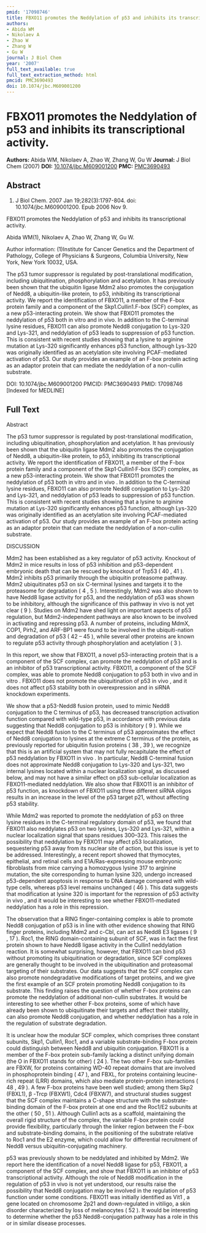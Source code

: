 ```yaml
---
pmid: '17098746'
title: FBXO11 promotes the Neddylation of p53 and inhibits its transcriptional activity.
authors:
- Abida WM
- Nikolaev A
- Zhao W
- Zhang W
- Gu W
journal: J Biol Chem
year: '2007'
full_text_available: true
full_text_extraction_method: html
pmcid: PMC3690493
doi: 10.1074/jbc.M609001200
---
```


# FBXO11 promotes the Neddylation of p53 and inhibits its transcriptional activity.
**Authors:** Abida WM, Nikolaev A, Zhao W, Zhang W, Gu W
**Journal:** J Biol Chem (2007)
**DOI:** [10.1074/jbc.M609001200](https://doi.org/10.1074/jbc.M609001200)
**PMC:** [PMC3690493](https://www.ncbi.nlm.nih.gov/pmc/articles/PMC3690493/)

## Abstract

1. J Biol Chem. 2007 Jan 19;282(3):1797-804. doi: 10.1074/jbc.M609001200. Epub
2006  Nov 9.

FBXO11 promotes the Neddylation of p53 and inhibits its transcriptional 
activity.

Abida WM(1), Nikolaev A, Zhao W, Zhang W, Gu W.

Author information:
(1)Institute for Cancer Genetics and the Department of Pathology, College of 
Physicians & Surgeons, Columbia University, New York, New York 10032, USA.

The p53 tumor suppressor is regulated by post-translational modification, 
including ubiquitination, phosphorylation and acetylation. It has previously 
been shown that the ubiquitin ligase Mdm2 also promotes the conjugation of 
Nedd8, a ubiquitin-like protein, to p53, inhibiting its transcriptional 
activity. We report the identification of FBXO11, a member of the F-box protein 
family and a component of the Skp1.Cullin1.F-box (SCF) complex, as a new 
p53-interacting protein. We show that FBXO11 promotes the neddylation of p53 
both in vitro and in vivo. In addition to the C-terminal lysine residues, FBXO11 
can also promote Nedd8 conjugation to Lys-320 and Lys-321, and neddylation of 
p53 leads to suppression of p53 function. This is consistent with recent studies 
showing that a lysine to arginine mutation at Lys-320 significantly enhances p53 
function, although Lys-320 was originally identified as an acetylation site 
involving PCAF-mediated activation of p53. Our study provides an example of an 
F-box protein acting as an adaptor protein that can mediate the neddylation of a 
non-cullin substrate.

DOI: 10.1074/jbc.M609001200
PMCID: PMC3690493
PMID: 17098746 [Indexed for MEDLINE]

## Full Text

Abstract

The p53 tumor suppressor is regulated by post-translational modification, including ubiquitination, phosphorylation and acetylation. It has previously been shown that the ubiquitin ligase Mdm2 also promotes the conjugation of Nedd8, a ubiquitin-like protein, to p53, inhibiting its transcriptional activity. We report the identification of FBXO11, a member of the F-box protein family and a component of the Skp1·Cullin1·F-box (SCF) complex, as a new p53-interacting protein. We show that FBXO11 promotes the neddylation of p53 both in vitro and in vivo . In addition to the C-terminal lysine residues, FBXO11 can also promote Nedd8 conjugation to Lys-320 and Lys-321, and neddylation of p53 leads to suppression of p53 function. This is consistent with recent studies showing that a lysine to arginine mutation at Lys-320 significantly enhances p53 function, although Lys-320 was originally identified as an acetylation site involving PCAF-mediated activation of p53. Our study provides an example of an F-box protein acting as an adaptor protein that can mediate the neddylation of a non-cullin substrate.

DISCUSSION

Mdm2 has been established as a key regulator of p53 activity. Knockout of Mdm2 in mice results in loss of p53 inhibition and p53-dependent embryonic death that can be rescued by knockout of Trp53 ( 40 , 41 ). Mdm2 inhibits p53 primarily through the ubiquitin proteasome pathway. Mdm2 ubiquitinates p53 on six C-terminal lysines and targets it to the proteasome for degradation ( 4 , 5 ). Interestingly, Mdm2 was also shown to have Nedd8 ligase activity for p53, and the neddylation of p53 was shown to be inhibitory, although the significance of this pathway in vivo is not yet clear ( 9 ). Studies on Mdm2 have shed light on important aspects of p53 regulation, but Mdm2-independent pathways are also known to be involved in activating and repressing p53. A number of proteins, including MdmX, COP1, Pirh2, and ARF-BP1 were found to be involved in the ubiquiti-nation and degradation of p53 ( 42 – 45 ), while several other proteins are known to regulate p53 activity through phosphorylation and acetylation ( 3 ).

In this report, we show that FBXO11, a novel p53-interacting protein that is a component of the SCF complex, can promote the neddylation of p53 and is an inhibitor of p53 transcriptional activity. FBXO11, a component of the SCF complex, was able to promote Nedd8 conjugation to p53 both in vivo and in vitro . FBXO11 does not promote the ubiquitination of p53 in vivo , and it does not affect p53 stability both in overexpression and in siRNA knockdown experiments.

We show that a p53-Nedd8 fusion protein, used to mimic Nedd8 conjugation to the C terminus of p53, has decreased transcription activation function compared with wild-type p53, in accordance with previous data suggesting that Nedd8 conjugation to p53 is inhibitory ( 9 ). While we expect that Nedd8 fusion to the C terminus of p53 approximates the effect of Nedd8 conjugation to lysines at the extreme C terminus of the protein, as previously reported for ubiquitin fusion proteins ( 38 , 39 ), we recognize that this is an artificial system that may not fully recapitulate the effect of p53 neddylation by FBXO11 in vivo . In particular, Nedd8 C-terminal fusion does not approximate Nedd8 conjugation to Lys-320 and Lys-321, two internal lysines located within a nuclear localization signal, as discussed below, and may not have a similar effect on p53 sub-cellular localization as FBXO11-mediated neddylation. We also show that FBXO11 is an inhibitor of p53 function, as knockdown of FBXO11 using three different siRNA oligos results in an increase in the level of the p53 target p21, without affecting p53 stability.

While Mdm2 was reported to promote the neddylation of p53 on three lysine residues in the C-terminal regulatory domain of p53, we found that FBXO11 also neddylates p53 on two lysines, Lys-320 and Lys-321, within a nuclear localization signal that spans residues 300–323. This raises the possibility that neddylation by FBXO11 may affect p53 localization, sequestering p53 away from its nuclear site of action, but this issue is yet to be addressed. Interestingly, a recent report showed that thymocytes, epithelial, and retinal cells and E1A/Ras-expressing mouse embryonic fibroblasts from mice carrying a homozygous lysine 317 to arginine mutation, the site corresponding to human lysine 320, undergo increased p53-dependent apoptosis in response to DNA damage compared with wild-type cells, whereas p53 level remains unchanged ( 46 ). This data suggests that modification at lysine 320 is important for the repression of p53 activity in vivo , and it would be interesting to see whether FBXO11-mediated neddylation has a role in this repression.

The observation that a RING finger-containing complex is able to promote Nedd8 conjugation of p53 is in line with other evidence showing that RING finger proteins, including Mdm2 and c-Cbl, can act as Nedd8 E3 ligases ( 9 , 17 ). Roc1, the RING domain-containing subunit of SCF, was in fact the first protein shown to have Nedd8 ligase activity in the Cullin1 neddylation reaction. It is somewhat surprising, however, that FBXO11 can bind p53 without promoting its ubiquitination or degradation, since SCF complexes are generally thought to be involved in the ubiquitination and proteasomal targeting of their substrates. Our data suggests that the SCF complex can also promote nondegradative modifications of target proteins, and we give the first example of an SCF protein promoting Nedd8 conjugation to its substrate. This finding raises the question of whether F-box proteins can promote the neddylation of additional non-cullin substrates. It would be interesting to see whether other F-box proteins, some of which have already been shown to ubiquitinate their targets and affect their stability, can also promote Nedd8 conjugation, and whether neddylation has a role in the regulation of substrate degradation.

It is unclear how the modular SCF complex, which comprises three constant subunits, Skp1, Cullin1, Roc1, and a variable substrate-binding F-box protein could distinguish between Nedd8 and ubiquitin conjugation. FBXO11 is a member of the F-box protein sub-family lacking a distinct unifying domain (the O in FBXO11 stands for other) ( 24 ). The two other F-box sub-families are FBXW, for proteins containing WD-40 repeat domains that are involved in phosphoprotein binding ( 47 ), and FBXL, for proteins containing leucine-rich repeat (LRR) domains, which also mediate protein-protein interactions ( 48 , 49 ). A few F-box proteins have been well studied; among them Skp2 (FBXL1), β -Trcp (FBXW1), Cdc4 (FBXW7), and structural studies suggest that the SCF complex maintains a C-shape structure with the substrate-binding domain of the F-box protein at one end and the Roc1/E2 subunits at the other ( 50 , 51 ). Although Cullin1 acts as a scaffold, maintaining the overall rigid structure of the complex, the variable F-box protein could provide flexibility, particularly through the linker region between the F-box and substrate-binding domains, in the positioning of the substrate relative to Roc1 and the E2 enzyme, which could allow for differential recruitment of Nedd8 versus ubiquitin-conjugating machinery.

p53 was previously shown to be neddylated and inhibited by Mdm2. We report here the identification of a novel Nedd8 ligase for p53, FBXO11, a component of the SCF complex, and show that FBXO11 is an inhibitor of p53 transcriptional activity. Although the role of Nedd8 modification in the regulation of p53 in vivo is not yet understood, our results raise the possibility that Nedd8 conjugation may be involved in the regulation of p53 function under some conditions. FBXO11 was initially identified as Vit1 , a gene located on chromosome 2p21 and down-regulated in vitiligo, a skin disorder characterized by loss of melanocytes ( 52 ). It would be interesting to determine whether the p53 Nedd8-conjugation pathway has a role in this or in similar disease processes.
